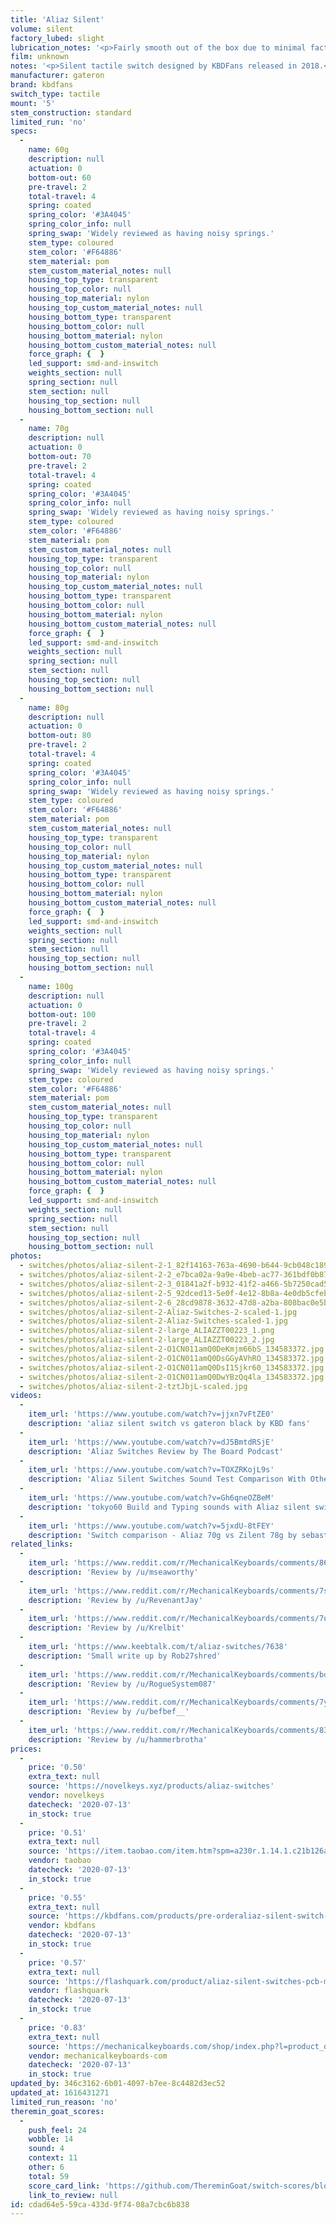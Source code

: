```yaml
---
title: 'Aliaz Silent'
volume: silent
factory_lubed: slight
lubrication_notes: '<p>Fairly smooth out of the box due to minimal factory lube. Be careful if lubing yourself &#8211; Too thick a lube removes the small amount of tactility.</p>'
film: unknown
notes: '<p>Silent tactile switch designed by KBDFans released in 2018.</p><p>These have a similar tactile bump as Cherry MX/Gateron Brown and Zeal Zilent V1 switches.</p><p>Since the release of these back there are quieter and more tactile switches on the market. You&#8217;ll see in the reviews of these switches that some people love them and some hate them. Your mileage may vary.</p>'
manufacturer: gateron
brand: kbdfans
switch_type: tactile
mount: '5'
stem_construction: standard
limited_run: 'no'
specs:
  -
    name: 60g
    description: null
    actuation: 0
    bottom-out: 60
    pre-travel: 2
    total-travel: 4
    spring: coated
    spring_color: '#3A4045'
    spring_color_info: null
    spring_swap: 'Widely reviewed as having noisy springs.'
    stem_type: coloured
    stem_color: '#F64886'
    stem_material: pom
    stem_custom_material_notes: null
    housing_top_type: transparent
    housing_top_color: null
    housing_top_material: nylon
    housing_top_custom_material_notes: null
    housing_bottom_type: transparent
    housing_bottom_color: null
    housing_bottom_material: nylon
    housing_bottom_custom_material_notes: null
    force_graph: {  }
    led_support: smd-and-inswitch
    weights_section: null
    spring_section: null
    stem_section: null
    housing_top_section: null
    housing_bottom_section: null
  -
    name: 70g
    description: null
    actuation: 0
    bottom-out: 70
    pre-travel: 2
    total-travel: 4
    spring: coated
    spring_color: '#3A4045'
    spring_color_info: null
    spring_swap: 'Widely reviewed as having noisy springs.'
    stem_type: coloured
    stem_color: '#F64886'
    stem_material: pom
    stem_custom_material_notes: null
    housing_top_type: transparent
    housing_top_color: null
    housing_top_material: nylon
    housing_top_custom_material_notes: null
    housing_bottom_type: transparent
    housing_bottom_color: null
    housing_bottom_material: nylon
    housing_bottom_custom_material_notes: null
    force_graph: {  }
    led_support: smd-and-inswitch
    weights_section: null
    spring_section: null
    stem_section: null
    housing_top_section: null
    housing_bottom_section: null
  -
    name: 80g
    description: null
    actuation: 0
    bottom-out: 80
    pre-travel: 2
    total-travel: 4
    spring: coated
    spring_color: '#3A4045'
    spring_color_info: null
    spring_swap: 'Widely reviewed as having noisy springs.'
    stem_type: coloured
    stem_color: '#F64886'
    stem_material: pom
    stem_custom_material_notes: null
    housing_top_type: transparent
    housing_top_color: null
    housing_top_material: nylon
    housing_top_custom_material_notes: null
    housing_bottom_type: transparent
    housing_bottom_color: null
    housing_bottom_material: nylon
    housing_bottom_custom_material_notes: null
    force_graph: {  }
    led_support: smd-and-inswitch
    weights_section: null
    spring_section: null
    stem_section: null
    housing_top_section: null
    housing_bottom_section: null
  -
    name: 100g
    description: null
    actuation: 0
    bottom-out: 100
    pre-travel: 2
    total-travel: 4
    spring: coated
    spring_color: '#3A4045'
    spring_color_info: null
    spring_swap: 'Widely reviewed as having noisy springs.'
    stem_type: coloured
    stem_color: '#F64886'
    stem_material: pom
    stem_custom_material_notes: null
    housing_top_type: transparent
    housing_top_color: null
    housing_top_material: nylon
    housing_top_custom_material_notes: null
    housing_bottom_type: transparent
    housing_bottom_color: null
    housing_bottom_material: nylon
    housing_bottom_custom_material_notes: null
    force_graph: {  }
    led_support: smd-and-inswitch
    weights_section: null
    spring_section: null
    stem_section: null
    housing_top_section: null
    housing_bottom_section: null
photos:
  - switches/photos/aliaz-silent-2-1_82f14163-763a-4690-b644-9cb048c189c3_1024x1024@2x.jpg
  - switches/photos/aliaz-silent-2-2_e7bca02a-9a9e-4beb-ac77-361bdf0b87cd_1024x1024@2x.jpg
  - switches/photos/aliaz-silent-2-3_01841a2f-b932-41f2-a466-5b7250cad535_1024x1024@2x.jpg
  - switches/photos/aliaz-silent-2-5_92dced13-5e0f-4e12-8b8a-4e0db5cfebb7_1024x1024@2x.jpg
  - switches/photos/aliaz-silent-2-6_28cd9878-3632-47d8-a2ba-808bac0e5bc5_1024x1024@2x.jpg
  - switches/photos/aliaz-silent-2-Aliaz-Switches-2-scaled-1.jpg
  - switches/photos/aliaz-silent-2-Aliaz-Switches-scaled-1.jpg
  - switches/photos/aliaz-silent-2-large_ALIAZZT00223_1.png
  - switches/photos/aliaz-silent-2-large_ALIAZZT00223_2.jpg
  - switches/photos/aliaz-silent-2-O1CN011amQ0DeKmjm66bS_134583372.jpg
  - switches/photos/aliaz-silent-2-O1CN011amQ0DsGGyAVhRO_134583372.jpg
  - switches/photos/aliaz-silent-2-O1CN011amQ0DsI15jkr60_134583372.jpg
  - switches/photos/aliaz-silent-2-O1CN011amQ0DwYBzQq4la_134583372.jpg
  - switches/photos/aliaz-silent-2-tztJbjL-scaled.jpg
videos:
  -
    item_url: 'https://www.youtube.com/watch?v=jjxn7vFtZE0'
    description: 'aliaz silent switch vs gateron black by KBD fans'
  -
    item_url: 'https://www.youtube.com/watch?v=dJ5BmtdRSjE'
    description: 'Aliaz Switches Review by The Board Podcast'
  -
    item_url: 'https://www.youtube.com/watch?v=TOXZRKojL9s'
    description: 'Aliaz Silent Switches Sound Test Comparison With Other Tactile Switches by Flash Quark'
  -
    item_url: 'https://www.youtube.com/watch?v=Gh6qneOZBeM'
    description: 'tokyo60 Build and Typing sounds with Aliaz silent switch (60g) by :3ildcat'
  -
    item_url: 'https://www.youtube.com/watch?v=5jxdU-8tFEY'
    description: 'Switch comparison - Aliaz 70g vs Zilent 78g by sebastiantomas'
related_links:
  -
    item_url: 'https://www.reddit.com/r/MechanicalKeyboards/comments/86uoun/review_aliaz_switch_review/'
    description: 'Review by /u/mseaworthy'
  -
    item_url: 'https://www.reddit.com/r/MechanicalKeyboards/comments/7sfrza/my_review_of_the_aliaz_silent_switches/'
    description: 'Review by /u/RevenantJay'
  -
    item_url: 'https://www.reddit.com/r/MechanicalKeyboards/comments/7uwzyl/aliaz_switches_replacement_zilent_or_unjustified/'
    description: 'Review by /u/Krelbit'
  -
    item_url: 'https://www.keebtalk.com/t/aliaz-switches/7638'
    description: 'Small write up by Rob27shred'
  -
    item_url: 'https://www.reddit.com/r/MechanicalKeyboards/comments/bdgdi6/aliaz_70g_switches_silent_tactiles_x3/'
    description: 'Review by /u/RogueSystem087'
  -
    item_url: 'https://www.reddit.com/r/MechanicalKeyboards/comments/7y1lp4/playing_with_aliaz/'
    description: 'Review by /u/befbef__'
  -
    item_url: 'https://www.reddit.com/r/MechanicalKeyboards/comments/83i3vf/quick_review_aliaz_vs_zilents/'
    description: 'Review by /u/hammerbrotha'
prices:
  -
    price: '0.50'
    extra_text: null
    source: 'https://novelkeys.xyz/products/aliaz-switches'
    vendor: novelkeys
    datecheck: '2020-07-13'
    in_stock: true
  -
    price: '0.51'
    extra_text: null
    source: 'https://item.taobao.com/item.htm?spm=a230r.1.14.1.c21b126a8wR9cV&id=563331806476&ns=1&abbucket=20#detail'
    vendor: taobao
    datecheck: '2020-07-13'
    in_stock: true
  -
    price: '0.55'
    extra_text: null
    source: 'https://kbdfans.com/products/pre-orderaliaz-silent-switch-tactile'
    vendor: kbdfans
    datecheck: '2020-07-13'
    in_stock: true
  -
    price: '0.57'
    extra_text: null
    source: 'https://flashquark.com/product/aliaz-silent-switches-pcb-mount-pack-of-50/'
    vendor: flashquark
    datecheck: '2020-07-13'
    in_stock: true
  -
    price: '0.83'
    extra_text: null
    source: 'https://mechanicalkeyboards.com/shop/index.php?l=product_detail&p=6801'
    vendor: mechanicalkeyboards-com
    datecheck: '2020-07-13'
    in_stock: true
updated_by: 346c3162-6b01-4097-b7ee-8c4482d3ec52
updated_at: 1616431271
limited_run_reason: 'no'
theremin_goat_scores:
  -
    push_feel: 24
    wobble: 14
    sound: 4
    context: 11
    other: 6
    total: 59
    score_card_link: 'https://github.com/ThereminGoat/switch-scores/blob/master/Aliaz%20(80g).pdf'
    link_to_review: null
id: cdad64e5-59ca-433d-9f74-08a7cbc6b838
---
```


